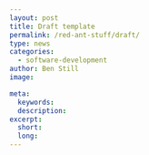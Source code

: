```yaml
---
layout: post
title: Draft template
permalink: /red-ant-stuff/draft/
type: news
categories:
  - software-development
author: Ben Still
image:

meta:
  keywords: 
  description: 
excerpt:
  short: 
  long: 
---
```


